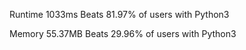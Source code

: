 Runtime
1033ms
Beats 81.97% of users with Python3

Memory
55.37MB
Beats 29.96% of users with Python3
